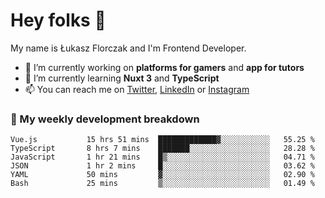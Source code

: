 # Hey folks 👋

My name is Łukasz Florczak and I'm Frontend Developer. 

- 🔭 I’m currently working on **platforms for gamers** and **app for tutors**
- 🌱 I’m currently learning **Nuxt 3** and **TypeScript**
- 📫 You can reach me on [Twitter](https://twitter.com/lukaszflorczak), [LinkedIn](https://pl.linkedin.com/in/lukasz-florczak) or [Instagram](https://instagram.com/lukaszflorczak)


### 🧮 My weekly development breakdown

<!--START_SECTION:waka-->

```text
Vue.js           15 hrs 51 mins  █████████████▓░░░░░░░░░░░   55.25 %
TypeScript       8 hrs 7 mins    ███████░░░░░░░░░░░░░░░░░░   28.28 %
JavaScript       1 hr 21 mins    █▒░░░░░░░░░░░░░░░░░░░░░░░   04.71 %
JSON             1 hr 2 mins     █░░░░░░░░░░░░░░░░░░░░░░░░   03.62 %
YAML             50 mins         ▓░░░░░░░░░░░░░░░░░░░░░░░░   02.90 %
Bash             25 mins         ▒░░░░░░░░░░░░░░░░░░░░░░░░   01.49 %
```

<!--END_SECTION:waka-->

<!--
**lukaszflorczak/lukaszflorczak** is a ✨ _special_ ✨ repository because its `README.md` (this file) appears on your GitHub profile.

Here are some ideas to get you started:

- 🔭 I’m currently working on ...
- 🌱 I’m currently learning ...
- 👯 I’m looking to collaborate on ...
- 🤔 I’m looking for help with ...
- 💬 Ask me about ...
- 📫 How to reach me: ...
- 😄 Pronouns: ...
- ⚡ Fun fact: ...
-->
